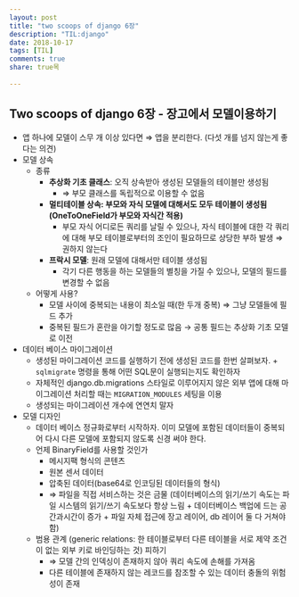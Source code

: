 ```yaml
---
layout: post
title: "two scoops of django 6장"
description: "TIL:django"
date: 2018-10-17
tags: [TIL]
comments: true
share: true목
    
---
```


## Two scoops of django 6장 - 장고에서 모델이용하기

- 앱 하나에 모델이 스무 개 이상 있다면 ⇒ 앱을 분리한다. (다섯 개를 넘지 않는게 좋다는 의견)
- 모델 상속
    - 종류
        - **추상화 기초 클래스**: 오직 상속받아 생성된 모델들의 테이블만 생성됨
            - ⇒ 부모 클래스를 독립적으로 이용할 수 없음
        - **멀티테이블 상속: 부모와 자식 모델에 대해서도 모두 테이블이 생성됨 (OneToOneField가 부모와 자식간 적용)**
            - 부모 자식 어디로든 쿼리를 날릴 수 있으나, 자식 테이블에 대한 각 쿼리에 대해 부모 테이블로부터의 조인이 필요하므로 상당한 부하 발생 ⇒ 권하지 않는다
        - **프락시 모델**: 원래 모델에 대해서만 테이블 생성됨
            - 각기 다른 행동을 하는 모델들의 별칭을 가질 수 있으나, 모델의 필드를 변경할 수 없음
    - 어떻게 사용?
        - 모델 사이에 중복되는 내용이 최소일 때(한 두개 중복) ⇒ 그냥 모델들에 필드 추가
        - 중복된 필드가 혼란을 야기할 정도로 많음 → 공통 필드는 추상화 기초 모델로 이전
- 데이터 베이스 마이그레이션
    - 생성된 마이그레이션 코드를 실행하기 전에 생성된 코드를 한번 살펴보자. + `sqlmigrate` 명령을 통해 어떤 SQL문이 실행되는지도 확인하자
    - 자체적인 django.db.migrations 스타일로 이루어지지 않은 외부 앱에 대해 마이그레이션 처리할 때는 `MIGRATION_MODULES` 세팅을 이용
    - 생성되는 마이그레이션 개수에 연연치 말자
- 모델 디자인
    - 데이터 베이스 정규화로부터 시작하자. 이미 모델에 포함된 데이터들이 중복되어 다시 다른 모델에 포함되지 않도록 신경 써야 한다.
    - 언제 BinaryField를 사용할 것인가
        - 메시지팩 형식의 콘텐츠
        - 원본 센서 데이터
        - 압축된 데이터(base64로 인코딩된 데이터들의 형식)
        - ⇒ 파일을 직접 서비스하는 것은 금물 (데이터베이스의 읽기/쓰기 속도는 파일 시스템의 읽기/쓰기 속도보다 항상 느림 + 데이터베이스 백업에 드는 공간과시간이 증가 + 파일 자체 접근에 장고 레이어, db 레이어 둘 다 거쳐야 함)
    - 범용 관계 (generic relations: 한 테이블로부터 다른 테이블을 서로 제약 조건이 없는 외부 키로 바인딩하는 것) 피하기
        - ⇒ 모델 간의 인덱싱이 존재하지 않아 쿼리 속도에 손해를 가져옴
        - 다른 테이블에 존재하지 않는 레코드를 참조할 수 있는 데이터 충돌의 위험성이 존재
